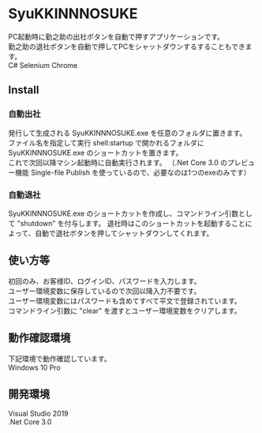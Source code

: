 # SyuKKINNNOSUKE
PC起動時に勤之助の出社ボタンを自動で押すアプリケーションです。  
勤之助の退社ボタンを自動で押してPCをシャットダウンするすることもできます。  
C# Selenium Chrome
## Install
### 自動出社
発行して生成される SyuKKINNNOSUKE.exe を任意のフォルダに置きます。  
ファイル名を指定して実行 shell:startup で開かれるフォルダに SyuKKINNNOSUKE.exe のショートカットを置きます。  
これで次回以降マシン起動時に自動実行されます。
（.Net Core 3.0 のプレビュー機能 Single-file Publish を使っているので、必要なのは1つのexeのみです）
### 自動退社
SyuKKINNNOSUKE.exe のショートカットを作成し、コマンドライン引数として "shutdown" を付与します。
退社時はこのショートカットを起動することによって、自動で退社ボタンを押してシャットダウンしてくれます。
## 使い方等
初回のみ、お客様ID、ログインID、パスワードを入力します。  
ユーザー環境変数に保存しているので次回以降入力不要です。  
ユーザー環境変数にはパスワードも含めてすべて平文で登録されています。  
コマンドライン引数に "clear" を渡すとユーザー環境変数をクリアします。
## 動作確認環境
下記環境で動作確認しています。  
Windows 10 Pro
## 開発環境
Visual Studio 2019  
.Net Core 3.0
